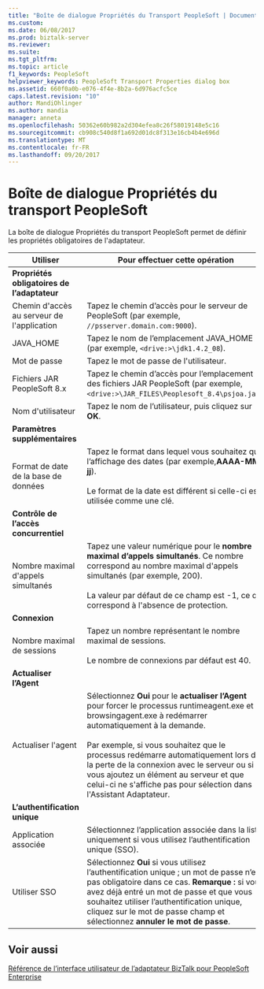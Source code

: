 ```yaml
---
title: "Boîte de dialogue Propriétés du Transport PeopleSoft | Documents Microsoft"
ms.custom: 
ms.date: 06/08/2017
ms.prod: biztalk-server
ms.reviewer: 
ms.suite: 
ms.tgt_pltfrm: 
ms.topic: article
f1_keywords: PeopleSoft
helpviewer_keywords: PeopleSoft Transport Properties dialog box
ms.assetid: 660f0a0b-e076-4f4e-8b2a-6d976acfc5ce
caps.latest.revision: "10"
author: MandiOhlinger
ms.author: mandia
manager: anneta
ms.openlocfilehash: 50362e60b982a2d304efea8c26f58019148e5c16
ms.sourcegitcommit: cb908c540d8f1a692d01dc8f313e16cb4b4e696d
ms.translationtype: MT
ms.contentlocale: fr-FR
ms.lasthandoff: 09/20/2017
---
```

# <a name="peoplesoft-transport-properties-dialog-box"></a>Boîte de dialogue Propriétés du transport PeopleSoft
La boîte de dialogue Propriétés du transport PeopleSoft permet de définir les propriétés obligatoires de l'adaptateur.  
  
|Utiliser|Pour effectuer cette opération|  
|--------------|----------------|  
|**Propriétés obligatoires de l’adaptateur**||  
|Chemin d'accès au serveur de l'application|Tapez le chemin d’accès pour le serveur de PeopleSoft (par exemple, `//psserver.domain.com:9000`).|  
|JAVA_HOME|Tapez le nom de l’emplacement JAVA_HOME (par exemple, `<drive:>\jdk1.4.2_08`).|  
|Mot de passe|Tapez le mot de passe de l'utilisateur.|  
|Fichiers JAR PeopleSoft 8.x|Tapez le chemin d’accès pour l’emplacement des fichiers JAR PeopleSoft (par exemple, `<drive:>\JAR_FILES\Peoplesoft_8.4\psjoa.jar`).|  
|Nom d'utilisateur|Tapez le nom de l’utilisateur, puis cliquez sur **OK**.|  
|**Paramètres supplémentaires**||  
|Format de date de la base de données|Tapez le format dans lequel vous souhaitez que l’affichage des dates (par exemple,**AAAA-MM-jj**).<br /><br /> Le format de la date est différent si celle-ci est utilisée comme une clé.|  
|**Contrôle de l’accès concurrentiel**||  
|Nombre maximal d'appels simultanés|Tapez une valeur numérique pour le **nombre maximal d’appels simultanés**. Ce nombre correspond au nombre maximal d'appels simultanés (par exemple, 200).<br /><br /> La valeur par défaut de ce champ est -1, ce qui correspond à l'absence de protection.|  
|**Connexion**||  
|Nombre maximal de sessions|Tapez un nombre représentant le nombre maximal de sessions.<br /><br /> Le nombre de connexions par défaut est 40.|  
|**Actualiser l’Agent**||  
|Actualiser l'agent|Sélectionnez **Oui** pour le **actualiser l’Agent** pour forcer le processus runtimeagent.exe et browsingagent.exe à redémarrer automatiquement à la demande.<br /><br /> Par exemple, si vous souhaitez que le processus redémarre automatiquement lors de la perte de la connexion avec le serveur ou si vous ajoutez un élément au serveur et que celui-ci ne s'affiche pas pour sélection dans l'Assistant Adaptateur.|  
|**L’authentification unique**||  
|Application associée|Sélectionnez l’application associée dans la liste uniquement si vous utilisez l’authentification unique (SSO).|  
|Utiliser SSO|Sélectionnez **Oui** si vous utilisez l’authentification unique ; un mot de passe n’est pas obligatoire dans ce cas. **Remarque :** si vous avez déjà entré un mot de passe et que vous souhaitez utiliser l’authentification unique, cliquez sur le mot de passe champ et sélectionnez **annuler le mot de passe**.|  
  
## <a name="see-also"></a>Voir aussi  
 [Référence de l’interface utilisateur de l’adaptateur BizTalk pour PeopleSoft Enterprise](../core/ui-reference-for-biztalk-adapter-for-peoplesoft-enterprise.md)